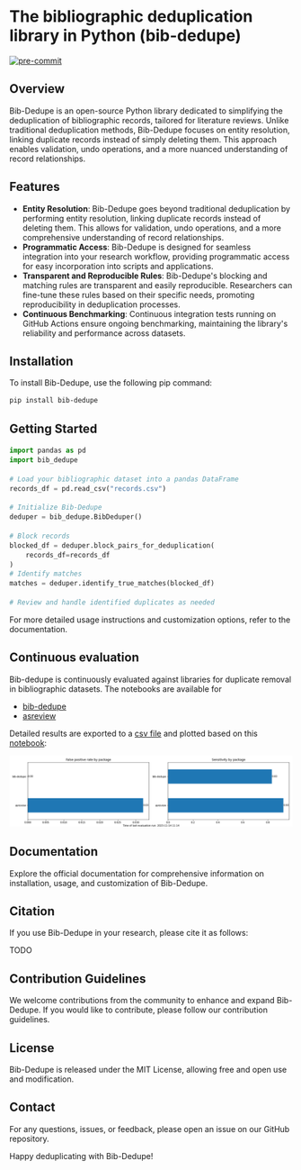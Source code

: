 # The bibliographic deduplication library in Python (bib-dedupe)

<!-- [![License](https://img.shields.io/github/license/CoLRev-Ecosystem/bib-dedupe.svg)](https://github.com/CoLRev-Environment/bib-dedupe/releases/) -->
[![pre-commit](https://img.shields.io/badge/pre--commit-enabled-brightgreen?logo=pre-commit&logoColor=white)](https://github.com/pre-commit/pre-commit)

## Overview

Bib-Dedupe is an open-source Python library dedicated to simplifying the deduplication of bibliographic records, tailored for literature reviews.
Unlike traditional deduplication methods, Bib-Dedupe focuses on entity resolution, linking duplicate records instead of simply deleting them.
This approach enables validation, undo operations, and a more nuanced understanding of record relationships.

## Features

- **Entity Resolution**: Bib-Dedupe goes beyond traditional deduplication by performing entity resolution, linking duplicate records instead of deleting them. This allows for validation, undo operations, and a more comprehensive understanding of record relationships.
- **Programmatic Access**: Bib-Dedupe is designed for seamless integration into your research workflow, providing programmatic access for easy incorporation into scripts and applications.
- **Transparent and Reproducible Rules**: Bib-Dedupe's blocking and matching rules are transparent and easily reproducible. Researchers can fine-tune these rules based on their specific needs, promoting reproducibility in deduplication processes.
- **Continuous Benchmarking**: Continuous integration tests running on GitHub Actions ensure ongoing benchmarking, maintaining the library's reliability and performance across datasets.

## Installation

To install Bib-Dedupe, use the following pip command:

```bash
pip install bib-dedupe
```

## Getting Started

```python
import pandas as pd
import bib_dedupe

# Load your bibliographic dataset into a pandas DataFrame
records_df = pd.read_csv("records.csv")

# Initialize Bib-Dedupe
deduper = bib_dedupe.BibDeduper()

# Block records
blocked_df = deduper.block_pairs_for_deduplication(
    records_df=records_df
)
# Identify matches
matches = deduper.identify_true_matches(blocked_df)

# Review and handle identified duplicates as needed
```

For more detailed usage instructions and customization options, refer to the documentation.

## Continuous evaluation

Bib-dedupe is continuously evaluated against libraries for duplicate removal in bibliographic datasets.
The notebooks are available for

- [bib-dedupe](notebooks/bib-dedupe.ipynb)
- [asreview](notebooks/asreview.ipynb)

Detailed results are exported to a [csv file](output/evaluation.csv) and plotted based on this [notebook](notebooks/comparison.ipynb):

![Evaluation](output/evaluation.png)

## Documentation

Explore the official documentation for comprehensive information on installation, usage, and customization of Bib-Dedupe.

## Citation

If you use Bib-Dedupe in your research, please cite it as follows:

TODO

## Contribution Guidelines

We welcome contributions from the community to enhance and expand Bib-Dedupe. If you would like to contribute, please follow our contribution guidelines.

## License

Bib-Dedupe is released under the MIT License, allowing free and open use and modification.

## Contact

For any questions, issues, or feedback, please open an issue on our GitHub repository.

Happy deduplicating with Bib-Dedupe!
